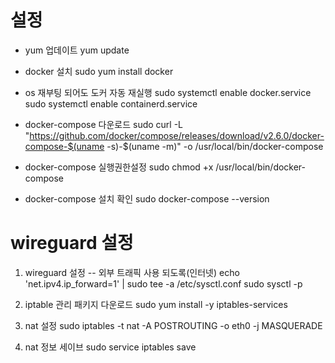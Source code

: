 
# 설정

- yum 업데이트
yum update

- docker 설치
sudo yum install docker

- os 재부팅 되어도 도커 자동 재실행
sudo systemctl enable docker.service
sudo systemctl enable containerd.service

- docker-compose 다운로드
sudo curl -L "https://github.com/docker/compose/releases/download/v2.6.0/docker-compose-$(uname -s)-$(uname -m)" -o /usr/local/bin/docker-compose

- docker-compose 실행권한설정
sudo chmod +x /usr/local/bin/docker-compose

- docker-compose 설치 확인
sudo docker-compose --version



# wireguard 설정

1. wireguard 설정
-- 외부 트래픽 사용 되도록(인터넷)
echo 'net.ipv4.ip_forward=1' | sudo tee -a /etc/sysctl.conf
sudo sysctl -p

2. iptable 관리 패키지 다운로드 
sudo yum install -y iptables-services

3. nat 설정
sudo iptables -t nat -A POSTROUTING -o eth0 -j MASQUERADE


4. nat 정보 세이브
sudo service iptables save
